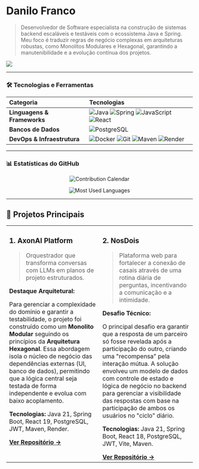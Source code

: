 # Danilo Franco

> Desenvolvedor de Software especialista na construção de sistemas backend escaláveis e testáveis com o ecossistema Java e Spring. Meu foco é traduzir regras de negócio complexas em arquiteturas robustas, como Monolitos Modulares e Hexagonal, garantindo a manutenibilidade e a evolução contínua dos projetos.

<a href="https://www.linkedin.com/in/danilo-franco-852a4841/" target="_blank"><img src="https://img.shields.io/badge/-LinkedIn-%230077B5?style=for-the-badge&logo=linkedin&logoColor=white" target="_blank"></a>

---

### 🛠️ Tecnologias e Ferramentas

| Categoria                   | Tecnologias                                                                                                                                                                                                                                                                                                                                                                                                                                                                                |
| :-------------------------- | :----------------------------------------------------------------------------------------------------------------------------------------------------------------------------------------------------------------------------------------------------------------------------------------------------------------------------------------------------------------------------------------------------------------------------------------------------------------------------------------- |
| **Linguagens & Frameworks** | <img src="https://img.shields.io/badge/Java-ED8B00?style=for-the-badge&logo=openjdk&logoColor=white" alt="Java"/> <img src="https://img.shields.io/badge/Spring-6DB33F?style=for-the-badge&logo=spring&logoColor=white" alt="Spring"/> <img src="https://img.shields.io/badge/JavaScript-F7DF1E?style=for-the-badge&logo=javascript&logoColor=black" alt="JavaScript"/> <img src="https://img.shields.io/badge/React-20232A?style=for-the-badge&logo=react&logoColor=61DAFB" alt="React"/> |
| **Bancos de Dados**         | <img src="https://img.shields.io/badge/PostgreSQL-316192?style=for-the-badge&logo=postgresql&logoColor=white" alt="PostgreSQL"/>                                                                                                                                                                                                                                                                                                                                                           |
| **DevOps & Infraestrutura** | <img src="https://img.shields.io/badge/Docker-2496ED?style=for-the-badge&logo=docker&logoColor=white" alt="Docker"/> <img src="https://img.shields.io/badge/Git-F05032?style=for-the-badge&logo=git&logoColor=white" alt="Git"/> <img src="https://img.shields.io/badge/Maven-C71A36?style=for-the-badge&logo=apache-maven&logoColor=white" alt="Maven"/> <img src="https://img.shields.io/badge/Render-46E3B7?style=for-the-badge&logo=render&logoColor=white" alt="Render"/>             |

---

### 📊 Estatísticas do GitHub

<p align="center">
  <img src="metrics.plugin.isocalendar.fullyear.svg" alt="Contribution Calendar" />
</p>
<p align="center">
  <img src="metrics.plugin.languages.svg" alt="Most Used Languages" />
</p>

---

## 🚀 Projetos Principais

<table>
  <tr>
    <td width="50%" valign="top">
      <h3>1. AxonAI Platform</h3>
      <blockquote>Orquestrador que transforma conversas com LLMs em planos de projeto estruturados.</blockquote>
      <p><strong>Destaque Arquitetural:</strong></p>
      <p>Para gerenciar a complexidade do domínio e garantir a testabilidade, o projeto foi construído como um <strong>Monolito Modular</strong> seguindo os princípios da <strong>Arquitetura Hexagonal</strong>. Essa abordagem isola o núcleo de negócio das dependências externas (UI, banco de dados), permitindo que a lógica central seja testada de forma independente e evolua com baixo acoplamento.</p>
      <p><strong>Tecnologias:</strong> Java 21, Spring Boot, React 19, PostgreSQL, JWT, Maven, Render.</p>
      <a href="https://github.com/danilofranco1990/axonai-platform" target="_blank"><strong>Ver Repositório →</strong></a>
    </td>
    <td width="50%" valign="top">
      <h3>2. NosDois</h3>
      <blockquote>Plataforma web para fortalecer a conexão de casais através de uma rotina diária de perguntas, incentivando a comunicação e a intimidade.</blockquote>
      <p><strong>Desafio Técnico:</strong></p>
      <p>O principal desafio era garantir que a resposta de um parceiro só fosse revelada após a participação do outro, criando uma "recompensa" pela interação mútua. A solução envolveu um modelo de dados com controle de estado e lógica de negócio no backend para gerenciar a visibilidade das respostas com base na participação de ambos os usuários no "ciclo" diário.</p>
      <p><strong>Tecnologias:</strong> Java 21, Spring Boot, React 18, PostgreSQL, JWT, Vite, Maven.</p>
      <a href="https://github.com/danilofranco1990/nosdois" target="_blank"><strong>Ver Repositório →</strong></a>
    </td>
  </tr>
</table>
